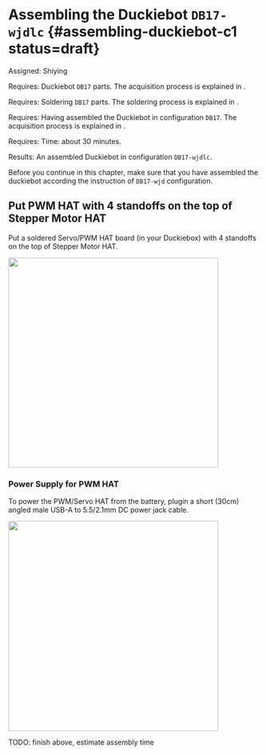 # Assembling the Duckiebot `DB17-wjdlc` {#assembling-duckiebot-c1 status=draft}

Assigned: Shiying

<div class='requirements' markdown="1">

Requires: Duckiebot `DB17` parts.
The acquisition process is explained in [](#acquiring-parts-c1).

Requires: Soldering `DB17` parts.
The soldering process is explained in [](#soldering-boards-c1).

Requires: Having assembled the Duckiebot in configuration `DB17`. The acquisition process is explained in [](#assembling-duckiebot-c0).

Requires: Time: about 30 minutes.

Results: An assembled Duckiebot in configuration `DB17-wjdlc`.

</div>

Before you continue in this chapter, make sure that you have assembled the duckiebot according the instruction of `DB17-wjd` configuration.

## Put PWM HAT with 4 standoffs on the top of Stepper Motor HAT

Put a soldered Servo/PWM HAT board (in your Duckiebox) with 4 standoffs on the top of Stepper Motor HAT.

<div figure-id="fig:HAT_ensemble" figure-caption=" ">
     <img src="HAT_ensemble.jpg" style='width: 30em'/>
</div>


### Power Supply for PWM HAT

To power the PWM/Servo HAT from the battery, plugin a short (30cm) angled male USB-A to 5.5/2.1mm DC power jack cable.

<div figure-id="fig:DC_power" figure-caption="Male USB-A to 5.5/2.1mm DC power jack cable">
     <img src="DC_power.jpg" style='width: 30em'/>
</div>

TODO: finish above, estimate assembly time
